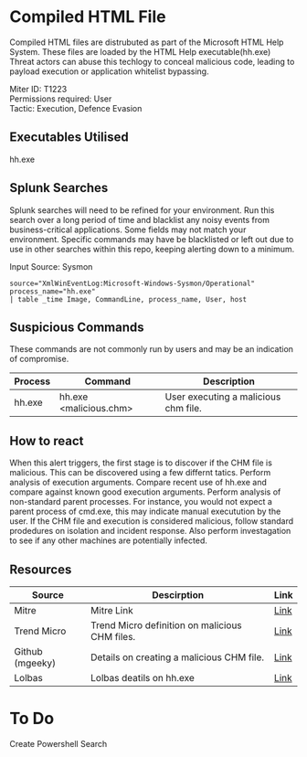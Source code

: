 # Compiled HTML File
Compiled HTML files are distrubuted as part of the Microsoft HTML Help System. These files are loaded by the HTML Help executable(hh.exe) Threat actors can abuse this techlogy to conceal malicious code, leading to payload execution or application whitelist bypassing.

Miter ID: T1223  
Permissions required: User  
Tactic: Execution, Defence Evasion

## Executables Utilised
hh.exe

## Splunk Searches
Splunk searches will need to be refined for your environment. Run this search over a long period of time and blacklist any noisy events from business-critical applications. Some fields may not match your environment. Specific commands may have be blacklisted or left out due to use in other searches within this repo, keeping alerting down to a minimum.

Input Source: Sysmon
```
source="XmlWinEventLog:Microsoft-Windows-Sysmon/Operational"
process_name="hh.exe"
| table _time Image, CommandLine, process_name, User, host

```

## Suspicious Commands
These commands are not commonly run by users and may be an indication of compromise.

| Process  | Command | Description
| ------------- | ------------- | -------- | 
|hh.exe |hh.exe <malicious.chm> |User executing a malicious chm file.|

## How to react
When this alert triggers, the first stage is to discover if the CHM file is malicious. This can be discovered using a few differnt tatics. 
Perform analysis of execution arguments. Compare recent use of hh.exe and compare against known good execution arguments. 
Perform analysis of non-standard parent processes. For instance, you would not expect a parent process of cmd.exe, this may indicate manual executution by the user. 
If the CHM file and execution is considered malicious, follow standard prodedures on isolation and incident response. Also perform investagation to see if any other machines are potentially infected. 

## Resources

| Source | Descirption | Link | 
| --- | --- | --- |
|Mitre |Mitre Link |[Link](https://attack.mitre.org/techniques/T1223/) |
| Trend Micro | Trend Micro definition on malicious CHM files. | [Link](https://www.trendmicro.com/vinfo/us/security/definition/CHM)
|  Github (mgeeky) |Details on creating a malicious CHM file. |[Link](https://gist.github.com/mgeeky/cce31c8602a144d8f2172a73d510e0e7) |
| Lolbas | Lolbas deatils on hh.exe | [Link](https://lolbas-project.github.io/lolbas/Binaries/Hh/) | 

# To Do
Create Powershell Search
